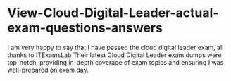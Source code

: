 # View-Cloud-Digital-Leader-actual-exam-questions-answers
I am very happy to say that I have passed the cloud digital leader exam, all thanks to ITExamsLab Their latest Cloud Digital Leader exam dumps were top-notch, providing in-depth coverage of exam topics and ensuring I was well-prepared on exam day.
